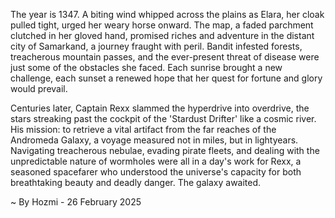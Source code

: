 
The year is 1347.  A biting wind whipped across the plains as Elara, her cloak pulled tight, urged her weary horse onward.  The map, a faded parchment clutched in her gloved hand, promised riches and adventure in the distant city of Samarkand, a journey fraught with peril.  Bandit infested forests, treacherous mountain passes, and the ever-present threat of disease were just some of the obstacles she faced. Each sunrise brought a new challenge, each sunset a renewed hope that her quest for fortune and glory would prevail.

Centuries later, Captain Rexx slammed the hyperdrive into overdrive, the stars streaking past the cockpit of the 'Stardust Drifter' like a cosmic river. His mission: to retrieve a vital artifact from the far reaches of the Andromeda Galaxy, a voyage measured not in miles, but in lightyears.  Navigating treacherous nebulae, evading pirate fleets, and dealing with the unpredictable nature of wormholes were all in a day's work for Rexx, a seasoned spacefarer who understood the universe's capacity for both breathtaking beauty and deadly danger.  The galaxy awaited.

~ By Hozmi - 26 February 2025
